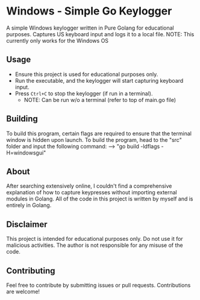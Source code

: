 # Windows - Simple Go Keylogger

A simple Windows keylogger written in Pure Golang for educational purposes. Captures US keyboard input and logs it to a local file.
NOTE: This currently only works for the Windows OS

## Usage

- Ensure this project is used for educational purposes only.
- Run the executable, and the keylogger will start capturing keyboard input.
- Press `Ctrl+C` to stop the keylogger (if run in a terminal).
    - NOTE: Can be run w/o a terminal (refer to top of main.go file)

## Building

To build this program, certain flags are required to ensure that the terminal window is hidden upon launch. To build the program, head to the "src" folder and input the following command:
    --> "go build -ldflags -H=windowsgui"

## About

After searching extensively online, I couldn't find a comprehensive explanation of how to capture keypresses without importing external modules in Golang. 
All of the code in this project is written by myself and is entirely in Golang.

## Disclaimer

This project is intended for educational purposes only. Do not use it for malicious activities. The author is not responsible for any misuse of the code.

## Contributing

Feel free to contribute by submitting issues or pull requests. Contributions are welcome!
